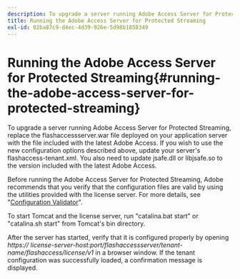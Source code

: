 ```yaml
---
description: To upgrade a server running Adobe Access Server for Protected Streaming, replace the flashaccessserver.war file deployed on your application server with the file included with the latest Adobe Access. If you wish to use the new configuration options described above, update your server's flashaccess-tenant.xml. You also need to update jsafe.dll or libjsafe.so to the version included with the latest Adobe Access.
title: Running the Adobe Access Server for Protected Streaming
exl-id: 02ba87c9-d4ec-4d39-926e-5d98b1858349
---
```

# Running the Adobe Access Server for Protected Streaming{#running-the-adobe-access-server-for-protected-streaming}

To upgrade a server running Adobe Access Server for Protected Streaming, replace the flashaccessserver.war file deployed on your application server with the file included with the latest Adobe Access. If you wish to use the new configuration options described above, update your server's flashaccess-tenant.xml. You also need to update jsafe.dll or libjsafe.so to the version included with the latest Adobe Access.

Before running the Adobe Access Server for Protected Streaming, Adobe recommends that you verify that the configuration files are valid by using the utilities provided with the license server. For more details, see "[Configuration Validator](../../aaxs-protected-streaming/aaxs-protected-streaming-utilities/configuration-validator.md)".

To start Tomcat and the license server, run "catalina.bat start" or "catalina.sh start" from Tomcat's bin directory. 

After the server has started, verify that it is configured properly by opening *https:// license-server-host:port/flashaccessserver/tenant-name/flashaccess/license/v1* in a browser window. If the tenant configuration was successfully loaded, a confirmation message is displayed.

